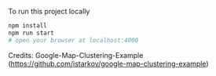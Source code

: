 To run this project locally

```bash
npm install
npm run start
# open your browser at localhost:4000
```

Credits: Google-Map-Clustering-Example (https://github.com/istarkov/google-map-clustering-example)
